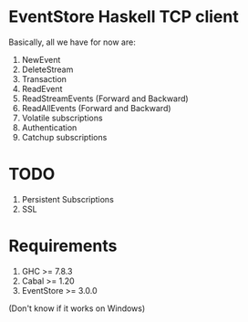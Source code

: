 EventStore Haskell TCP client
=============================

Basically, all we have for now are:

  1. NewEvent
  2. DeleteStream
  3. Transaction
  4. ReadEvent
  5. ReadStreamEvents (Forward and Backward)
  6. ReadAllEvents (Forward and Backward)
  7. Volatile subscriptions
  8. Authentication
  9. Catchup subscriptions

TODO
====

  1. Persistent Subscriptions
  2. SSL

Requirements
============
  1. GHC        >= 7.8.3
  2. Cabal      >= 1.20
  3. EventStore >= 3.0.0

(Don't know if it works on Windows)